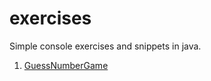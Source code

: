 # exercises
Simple console exercises and snippets in java.

1. <a href="https://github.com/clientelo/exercises/blob/master/src/GuessNumberGame.java" target="_blank">GuessNumberGame</a>
